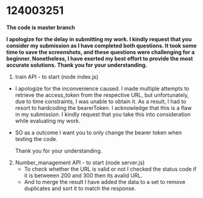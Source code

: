 # 124003251

**The code is master branch**

**I apologize for the delay in submitting my work. I kindly request that you consider my submission as I have completed both questions. 
It took some time to save the screenshots, and these questions were challenging for a beginner.
Nonetheless, I have exerted my best effort to provide the most accurate solutions. 
Thank you for your understanding.**

1. train API - to start (node index.js)
 - I apologize for the inconvenience caused. I made multiple attempts to retrieve the access_token from the respective URL, but unfortunately, due to time constraints,
   I was unable to obtain it. As a result, I had to resort to hardcoding the bearerToken. I acknowledge that this is a flaw in my submission.
   I kindly request that you take this into consideration while evaluating my work.
- SO as a outcome I want you to only change the bearer token when testing the code.
  
   Thank you for your understanding.

2. Number_management API - to start (node server.js)
   - To check whether the URL is valid or not I checked the status code if it is betweeen 200 and 300 then its avalid URL.
   - And to merge the result I have added the data to a set to remove duplicates and sort it to match the response.
